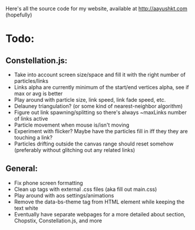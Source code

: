 Here's all the source code for my website, available at http://aayushkt.com (hopefully)

# Todo:
## Constellation.js:
- Take into account screen size/space and fill it with the right number of particles/links
- Links alpha are currently minimum of the start/end vertices alpha, see if max or avg is better
- Play around with particle size, link speed, link fade speed, etc.
- Delauney triangulation? (or some kind of nearest-neighbor algorithm)
- Figure out link spawning/splitting so there's always ~maxLinks number of links active
- Particle movement when mouse is/isn't moving
- Experiment with flicker? Maybe have the particles fill in iff they they are touching a link?
- Particles drifting outside the canvas range should reset somehow (preferably without glitching out any related links)

## General:
- Fix phone screen formatting
- Clean up tags with external .css files (aka fill out main.css)
- Play around with aos settings/animations
- Remove the data-bs-theme tag from HTML element while keeping the text white
- Eventually have separate webpages for a more detailed about section, Chopstix, Constellation.js, and more